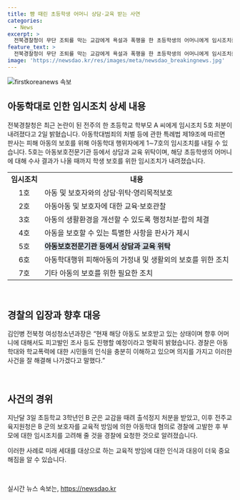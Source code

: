 ```yaml
---
title: 뺨 때린 초등학생 어머니 상담·교육 받는 사연
categories:
  - News
excerpt: >
  전북경찰청이 무단 조퇴를 막는 교감에게 욕설과 폭행을 한 초등학생의 어머니에게 임시조치를 내렸습니다. 아동보호전문기관에서 상담과 교육을 받게 된 이 임시조치는 아동의 보호를 위한 t특례법 제19조의 규정에 따른 조치로, 경찰은 향후 어머니에 대한 조사도 진행할 예정입니다. 이러한 사건을 통해 경찰은 아동학대와 학교폭력에 대한 시민들의 인식을 높이고 이를 해결해 나가기 위해 노력하고 있습니다.
feature_text: >
  전북경찰청이 무단 조퇴를 막는 교감에게 욕설과 폭행을 한 초등학생의 어머니에게 임시조치를 내렸습니다. 아동보호전문기관에서 상담과 교육을 받게 된 이 임시조치는 아동의 보호를 위한 t특례법 제19조의 규정에 따른 조치로, 경찰은 향후 어머니에 대한 조사도 진행할 예정입니다. 이러한 사건을 통해 경찰은 아동학대와 학교폭력에 대한 시민들의 인식을 높이고 이를 해결해 나가기 위해 노력하고 있습니다.
image: 'https://newsdao.kr/res/images/meta/newsdao_breakingnews.jpg'
---
```


<p><img src="https://newsdao.kr/res/images/meta/newsdao_breakingnews.jpg" alt="firstkoreanews 속보" /></p>

<h2 data-ke-size="size26">아동학대로 인한 임시조치 상세 내용</h2>

<p data-ke-size="size16">전북경찰청은 최근 논란이 된 전주의 한 초등학교 학부모 A 씨에게 임시조치 5호 처분이 내려졌다고 2일 밝혔습니다. 아동학대범죄의 처벌 등에 관한 특례법 제19조에 따르면 판사는 피해 아동의 보호를 위해 아동학대 행위자에게 1∼7호의 임시조치를 내릴 수 있습니다. 5호는 아동보호전문기관 등에서 상담과 교육 위탁이며, 해당 초등학생의 어머니에 대해 수사 결과가 나올 때까지 학생 보호를 위한 임시조치가 내려졌습니다.</p>

<table>
  <tr>
    <td style="text-align: center; height: 17px;"><b>임시조치</b></td>
    <td style="text-align: center; height: 17px;"><b>내용</b></td>
  </tr>
  <tr>
    <td style="text-align: center; height: 17px;">1호</td>
    <td>아동 및 보호자와의 상담·위탁·영리목적보호</td> 
  </tr>
  <tr>
    <td style="text-align: center; height: 17px;">2호</td>
    <td>아동아동 및 보호자에 대한 교육·보호관찰</td> 
  </tr>
  <tr>
    <td style="text-align: center; height: 17px;">3호</td>
    <td>아동의 생활환경을 개선할 수 있도록 행정처분·합의 체결</td> 
  </tr>
  <tr>
    <td style="text-align: center; height: 17px;">4호</td>
    <td>아동을 보호할 수 있는 특별한 사항을 판사가 제시</td> 
  </tr>
  <tr>
    <td style="text-align: center; height: 17px;">5호</td>
    <td><b><span style="background-color: #21538527;">아동보호전문기관 등에서 상담과 교육 위탁</span></b></td> 
  </tr>
  <tr>
    <td style="text-align: center; height: 17px;">6호</td>
    <td>아동학대행위 피해아동의 가정내 및 생활외의 보호를 위한 조치</td> 
  </tr>
  <tr>
    <td style="text-align: center; height: 17px;">7호</td>
    <td>기타 아동의 보호를 위한 필요한 조치</td>
  </tr>
</table>

<p data-ke-size="size16">&nbsp;</p>

<h2 data-ke-size="size26">경찰의 입장과 향후 대응</h2>

<p data-ke-size="size16">김인병 전북청 여성청소년과장은 “현재 해당 아동도 보호받고 있는 상태이며 향후 어머니에 대해서도 피고발인 조사 등도 진행할 예정이라고 명확히 밝혔습니다. 경찰은 아동학대와 학교폭력에 대한 시민들의 인식을 충분히 이해하고 있으며 의지를 가지고 이러한 사건을 잘 해결해 나가겠다고 말했다.”</p>

<p data-ke-size="size16">&nbsp;</p>

<h2 data-ke-size="size26">사건의 경위</h2>

<p data-ke-size="size16">지난달 3일 초등학교 3학년인 B 군은 교감을 때려 출석정지 처분을 받았고, 이후 전주교육지원청은 B 군의 보호자를 교육적 방임에 의한 아동학대 혐의로 경찰에 고발한 후 부모에 대한 임시조치를 고려해 줄 것을 경찰에 요청한 것으로 알려졌습니다.</p>

<p data-ke-size="size16">이러한 사례로 미래 세대를 대상으로 하는 교육적 방임에 대한 인식과 대응이 더욱 중요해짐을 알 수 있습니다.</p>

<p data-ke-size="size16">&nbsp;</p>
실시간 뉴스 속보는, <a href="https://newsdao.kr" rel="dofollow">https://newsdao.kr</a>


